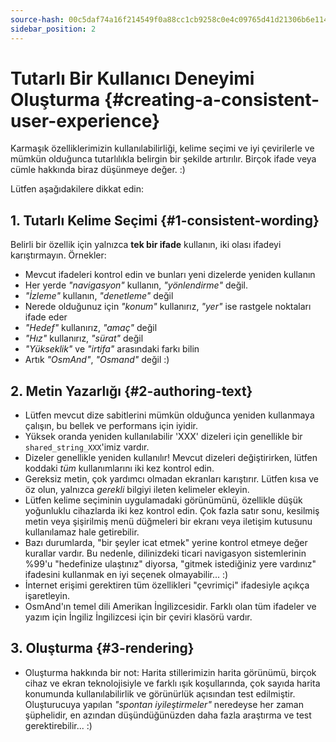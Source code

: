 ```yaml
---
source-hash: 00c5daf74a16f214549f0a88cc1cb9258c0e4c09765d41d21306b6e11418fa8c
sidebar_position: 2
---
```


# Tutarlı Bir Kullanıcı Deneyimi Oluşturma {#creating-a-consistent-user-experience}

Karmaşık özelliklerimizin kullanılabilirliği, kelime seçimi ve iyi çevirilerle ve mümkün olduğunca tutarlılıkla belirgin bir şekilde artırılır. Birçok ifade veya cümle hakkında biraz düşünmeye değer. :)

Lütfen aşağıdakilere dikkat edin:

## 1. Tutarlı Kelime Seçimi {#1-consistent-wording}

Belirli bir özellik için yalnızca **tek bir ifade** kullanın, iki olası ifadeyi karıştırmayın. Örnekler:

* Mevcut ifadeleri kontrol edin ve bunları yeni dizelerde yeniden kullanın
* Her yerde _"navigasyon"_ kullanın, _"yönlendirme"_ değil.
* _"İzleme"_ kullanın, _"denetleme"_ değil
* Nerede olduğunuz için _"konum"_ kullanırız, _"yer"_ ise rastgele noktaları ifade eder
* _"Hedef"_ kullanırız, _"amaç"_ değil
* _"Hız"_ kullanırız, _"sürat"_ değil
* _"Yükseklik"_ ve _"irtifa"_ arasındaki farkı bilin
* Artık _"OsmAnd"_, _"Osmand"_ değil :)

## 2. Metin Yazarlığı {#2-authoring-text}

* Lütfen mevcut dize sabitlerini mümkün olduğunca yeniden kullanmaya çalışın, bu bellek ve performans için iyidir.
* Yüksek oranda yeniden kullanılabilir 'XXX' dizeleri için genellikle bir `shared_string_XXX`'imiz vardır.
* Dizeler genellikle yeniden kullanılır! Mevcut dizeleri değiştirirken, lütfen koddaki _tüm_ kullanımlarını iki kez kontrol edin.
* Gereksiz metin, çok yardımcı olmadan ekranları karıştırır. Lütfen kısa ve öz olun, yalnızca _gerekli_ bilgiyi ileten kelimeler ekleyin.
* Lütfen kelime seçiminin uygulamadaki görünümünü, özellikle düşük yoğunluklu cihazlarda iki kez kontrol edin. Çok fazla satır sonu, kesilmiş metin veya şişirilmiş menü düğmeleri bir ekranı veya iletişim kutusunu kullanılamaz hale getirebilir.
* Bazı durumlarda, "bir şeyler icat etmek" yerine kontrol etmeye değer kurallar vardır. Bu nedenle, dilinizdeki ticari navigasyon sistemlerinin %99'u "hedefinize ulaştınız" diyorsa, "gitmek istediğiniz yere vardınız" ifadesini kullanmak en iyi seçenek olmayabilir... :)
* İnternet erişimi gerektiren tüm özellikleri "çevrimiçi" ifadesiyle açıkça işaretleyin.
* OsmAnd'ın temel dili Amerikan İngilizcesidir. Farklı olan tüm ifadeler ve yazım için İngiliz İngilizcesi için bir çeviri klasörü vardır.

## 3. Oluşturma {#3-rendering}

* Oluşturma hakkında bir not: Harita stillerimizin harita görünümü, birçok cihaz ve ekran teknolojisiyle ve farklı ışık koşullarında, çok sayıda harita konumunda kullanılabilirlik ve görünürlük açısından test edilmiştir. Oluşturucuya yapılan _"spontan iyileştirmeler"_ neredeyse her zaman şüphelidir, en azından düşündüğünüzden daha fazla araştırma ve test gerektirebilir... :)